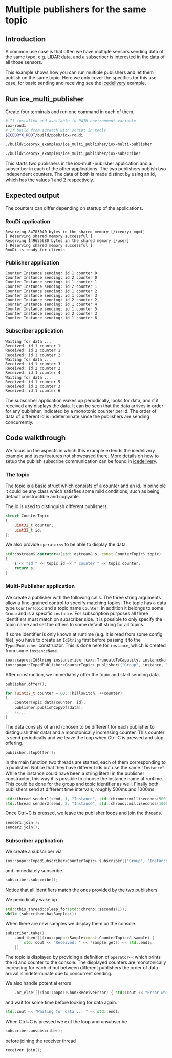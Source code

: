 # Multiple publishers for the same topic

## Introduction
A common use case is that often we have multiple sensors sending data of the same type, e.g. LIDAR data, and a subscriber is interested in the data of all those sensors. 

This example shows how you can run multiple publishers and let them publish on the same topic. 
Here we only cover the specifics for this use case, for basic sending and receiving see the 
 [icedelivery](../icedelivery/README.md) example.
## Run ice_multi_publisher

Create four terminals and run one command in each of them. 
```sh
# If installed and available in PATH environment variable
iox-roudi
# If build from scratch with script in tools
$ICEORYX_ROOT/build/posh/iox-roudi

./build/iceoryx_examples/ice_multi_publisher/iox-multi-publisher

./build/iceoryx_examples/ice_multi_publisher/iox-subscriber
```

This starts two publishers in the iox-multi-publisher application and 
a subscriber in each of the other applications. The two publishers publish two independent counters. The data of both is made distinct by using an id, which has the values 1 and 2 respectively. 
## Expected output

The counters can differ depending on startup of the applications.

### RouDi application
```
Reserving 84783040 bytes in the shared memory [/iceoryx_mgmt]
[ Reserving shared memory successful ]
Reserving 149655680 bytes in the shared memory [/user]
[ Reserving shared memory successful ]
RouDi is ready for clients
```

### Publisher application
```
Counter Instance sending: id 1 counter 0
Counter Instance sending: id 2 counter 0
Counter Instance sending: id 1 counter 1
Counter Instance sending: id 2 counter 1
Counter Instance sending: id 1 counter 2
Counter Instance sending: id 1 counter 3
Counter Instance sending: id 2 counter 2
Counter Instance sending: id 1 counter 4
Counter Instance sending: id 1 counter 5
Counter Instance sending: id 2 counter 3
Counter Instance sending: id 1 counter 6
```

### Subscriber application
```
Waiting for data ...
Received: id 1 counter 1
Received: id 2 counter 1
Received: id 1 counter 2
Waiting for data ...
Received: id 1 counter 3
Received: id 2 counter 2
Received: id 1 counter 4
Waiting for data ...
Received: id 1 counter 5
Received: id 2 counter 3
Received: id 1 counter 6
```

The subscriber application wakes up periodically, looks for data, and if it received any displays the data. It can be seen that the data arrives in order for any publisher, indicated by a monotonic counter per id. The order of data of different id is indeterminate since the publishers are sending concurrently.

## Code walkthrough

We focus on the aspects in which this example extends the icedelivery example and uses features not showcased there. More details on how to setup the publish subscribe communication can be found in [icedelivery](../icedelivery/README.md). 

### The topic

The topic is a basic struct which consists of a counter and an id. In principle it could be any class which satisfies some mild conditions, such as being default constructible and copyable.

The id is used to distinguish different publishers.
```cpp
struct CounterTopic
{
    uint32_t counter;
    uint32_t id;
};
```

We also provide ``operator<<`` to be able to display the data.
```cpp
std::ostream& operator<<(std::ostream& s, const CounterTopic& topic)
{
    s << "id " << topic.id << " counter " << topic.counter;
    return s;
}
```

### Multi-Publisher application

We create a publisher with the following calls. The three string arguments allow a fine-grained control
to specify matching topics. The topic has a data type ``CounterTopic`` and a topic name 
``Counter``. In addition it belongs to some ``Group`` and is a specific ``instance``. For subscription purposes all three identifiers must match on subscriber side. It is possible to only specify the topic name and set the others to some default string for all topics.

If some identifier is only known at runtime (e.g. it is read from some config file), you have to create an ``IdString`` first before passing it to the ``TypedPublisher`` constructor. This is done here for ``instance``, which is created from some ``instanceName``. 

```cpp
iox::capro::IdString instance{iox::cxx::TruncateToCapacity, instanceName};
iox::popo::TypedPublisher<CounterTopic> publisher({"Group", instance, "Counter"});
```

After construction, we immediately offer the topic and start sending data.
```cpp
publisher.offer();

for (uint32_t counter = 0U; !killswitch; ++counter)
{
    CounterTopic data{counter, id};
    publisher.publishCopyOf(data);
    //...
}
```

The data consists of an id (chosen to be different for each publisher to distinguish their data) and a monotonically increasing counter. This counter is send periodically and we leave the loop when Ctrl-C is pressed and stop offering.
```cpp
publisher.stopOffer();
```

In the main function two threads are started, each of them corresponding to a publisher.
Notice that they have different ids but use the same ``"Instance"``. While the instance could have been a string literal in the publisher constructor, this way it is possible to choose the instance name at runtime. This could be done for the group and topic identifier as well. Finally both publishers send at different time intervals, roughly 500ms and 1000ms.
```cpp
std::thread sender1(send, 1, "Instance", std::chrono::milliseconds(500));
std::thread sender2(send, 2, "Instance", std::chrono::milliseconds(1000));
```

Once Ctrl+C is pressed, we leave the publisher loops and join the threads.
```cpp
sender1.join();
sender2.join();
```

### Subscriber application

We create a subscriber via
```cpp
iox::popo::TypedSubscriber<CounterTopic> subscriber({"Group", "Instance", "Counter"});
```

and immediately subscribe.
```cpp
subscriber.subscribe();
```

Notice that all identifiers match the ones provided by the two publishers.

We periodically wake up
```cpp
std::this_thread::sleep_for(std::chrono::seconds(1));
while (subscriber.hasSamples())
```

When there are new samples we display them on the console.
```cpp
subscriber.take()
    .and_then([](iox::popo::Sample<const CounterTopic>& sample) {
        std::cout << "Received: " << *sample.get() << std::endl;
    })
```

The topic is displayed by providing a definition of ``operator<<`` which prints the id and counter to the console.
The displayed counters are monotonically increasing for each id but between different publishers the order of data arrival is indeterminate due to concurrent sending.

We also handle potential errors
```cpp
    .or_else([](iox::popo::ChunkReceiveError) { std::cout << "Error while receiving." << std::endl; });
```

and wait for some time before looking for data again.
```cpp
std::cout << "Waiting for data ... " << std::endl;
```

When Ctrl+C is pressed we exit the loop and unsubscribe
```cpp
subscriber.unsubscribe();
```

before joining the receiver thread
```cpp
receiver.join();
```
